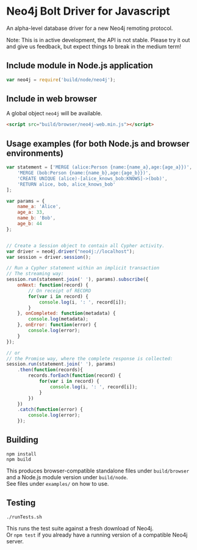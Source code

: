 # Neo4j Bolt Driver for Javascript

An alpha-level database driver for a new Neo4j remoting protocol.

Note: This is in active development, the API is not stable. Please try it out and give us feedback, but expect things to break in the medium term!

## Include module in Node.js application

```javascript
var neo4j = require('build/node/neo4j');
```

## Include in web browser
A global object `neo4j` will be available.

```html
<script src="build/browser/neo4j-web.min.js"></script>
```

## Usage examples (for both Node.js and browser environments)

```javascript
var statement = ['MERGE (alice:Person {name:{name_a},age:{age_a}})',
    'MERGE (bob:Person {name:{name_b},age:{age_b}})',
    'CREATE UNIQUE (alice)-[alice_knows_bob:KNOWS]->(bob)',
    'RETURN alice, bob, alice_knows_bob'
];

var params = {
    name_a: 'Alice',
    age_a: 33,
    name_b: 'Bob',
    age_b: 44
};


// Create a Session object to contain all Cypher activity.
var driver = neo4j.driver("neo4j://localhost");
var session = driver.session();

// Run a Cypher statement within an implicit transaction
// The streaming way:
session.run(statement.join(' '), params).subscribe({
    onNext: function(record) {
        // On receipt of RECORD
        for(var i in record) {
            console.log(i, ': ', record[i]);
        }
    }, onCompleted: function(metadata) {
        console.log(metadata);
    }, onError: function(error) {
        console.log(error);
    }
});

// or
// the Promise way, where the complete response is collected:
session.run(statement.join(' '), params)
    .then(function(records){
        records.forEach(function(record) {
            for(var i in record) {
                console.log(i, ': ', record[i]);
            }
        })
    })
    .catch(function(error) {
        console.log(error);
    });
```

## Building

    npm install 
    npm build

This produces browser-compatible standalone files under `build/browser` and a Node.js module version under `build/node`.  
See files under `examples/` on how to use.

## Testing

    ./runTests.sh

This runs the test suite against a fresh download of Neo4j.  
Or `npm test` if you already have a running version of a compatible Neo4j server.
